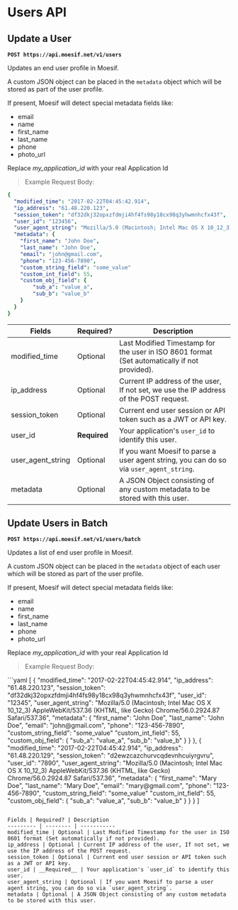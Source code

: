 # Users API

## Update a User

**`POST https://api.moesif.net/v1/users`**

Updates an end user profile in Moesif.

A custom JSON object can be placed in the `metadata` object which
will be stored as part of the user profile.

If present, Moesif will detect special metadata fields like:

  - email
  - name
  - first_name
  - last_name
  - phone
  - photo_url

<aside class="info">
Replace <i>my_application_id</i> with your real Application Id
</aside>

<blockquote class="lang-specific yaml">
Example Request Body:
</blockquote>


```yaml
{
  "modified_time": "2017-02-22T04:45:42.914",
  "ip_address": "61.48.220.123",
  "session_token": "df32dkj32opxzfdmji4hf4fs98y18cx98q3yhwmnhcfx43f",
  "user_id": "123456",
  "user_agent_string": "Mozilla/5.0 (Macintosh; Intel Mac OS X 10_12_3) AppleWebKit/537.36 (KHTML, like Gecko) Chrome/56.0.2924.87 Safari/537.36",
  "metadata": {
    "first_name": "John Doe",
    "last_name": "John Doe",
    "email": "john@gmail.com",
    "phone": "123-456-7890",
    "custom_string_field": "some_value"
    "custom_int_field": 55,
    "custom_obj_field": {
        "sub_a": "value_a",
        "sub_b": "value_b"
    }
  }
}

```


Fields | Required? | Description
--------- | -------- | -----------
modified_time | Optional | Last Modified Timestamp for the user in ISO 8601 format (Set automatically if not provided).
ip_address | Optional | Current IP address of the user, If not set, we use the IP address of the POST request.
session_token | Optional | Current end user session or API token such as a JWT or API key.
user_id | __Required__ | Your application's `user_id` to identify this user.
user_agent_string | Optional | If you want Moesif to parse a user agent string, you can do so via `user_agent_string`.
metadata | Optional | A JSON Object consisting of any custom metadata to be stored with this user.

## Update Users in Batch

**`POST https://api.moesif.net/v1/users/batch`**

Updates a list of end user profile in Moesif.

A custom JSON object can be placed in the `metadata` object of each user
which will be stored as part of the user profile.

If present, Moesif will detect special metadata fields like:

  - email
  - name
  - first_name
  - last_name
  - phone
  - photo_url
<aside class="info">

Replace <i>my_application_id</i> with your real Application Id
</aside>

<blockquote class="lang-specific yaml">
Example Request Body:
</blockquote>
```yaml
[
  {
    "modified_time": "2017-02-22T04:45:42.914",
    "ip_address": "61.48.220.123",
    "session_token": "df32dkj32opxzfdmji4hf4fs98y18cx98q3yhwmnhcfx43f",
    "user_id": "12345",
    "user_agent_string": "Mozilla/5.0 (Macintosh; Intel Mac OS X 10_12_3) AppleWebKit/537.36 (KHTML, like Gecko) Chrome/56.0.2924.87 Safari/537.36",
    "metadata": {
      "first_name": "John Doe",
      "last_name": "John Doe",
      "email": "john@gmail.com",
      "phone": "123-456-7890",
      "custom_string_field": "some_value"
      "custom_int_field": 55,
      "custom_obj_field": {
          "sub_a": "value_a",
          "sub_b": "value_b"
      }
    }
  },
  {
    "modified_time": "2017-02-22T04:45:42.914",
    "ip_address": "61.48.220.129",
    "session_token": "d2ewzcazchurvcqdevnhcuiyrgvru",
    "user_id": "7890",
    "user_agent_string": "Mozilla/5.0 (Macintosh; Intel Mac OS X 10_12_3) AppleWebKit/537.36 (KHTML, like Gecko) Chrome/56.0.2924.87 Safari/537.36",
    "metadata": {
      "first_name": "Mary Doe",
      "last_name": "Mary Doe",
      "email": "mary@gmail.com",
      "phone": "123-456-7890",
      "custom_string_field": "some_value"
      "custom_int_field": 55,
      "custom_obj_field": {
          "sub_a": "value_a",
          "sub_b": "value_b"
      }
    }
  }
]

```

Fields | Required? | Description
--------- | -------- | -----------
modified_time | Optional | Last Modified Timestamp for the user in ISO 8601 format (Set automatically if not provided).
ip_address | Optional | Current IP address of the user, If not set, we use the IP address of the POST request.
session_token | Optional | Current end user session or API token such as a JWT or API key.
user_id | __Required__ | Your application's `user_id` to identify this user.
user_agent_string | Optional | If you want Moesif to parse a user agent string, you can do so via `user_agent_string`.
metadata | Optional | A JSON Object consisting of any custom metadata to be stored with this user.
